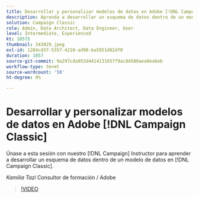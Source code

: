 ```yaml
---
title: Desarrollar y personalizar modelos de datos en Adobe [!DNL Campaign Classic]
description: Aprenda a desarrollar un esquema de datos dentro de un modelo de datos en [!DNL Campaign Classic]
solution: Campaign Classic
role: Admin, Data Architect, Data Engineer, User
level: Intermediate, Experienced
kt: 10575
thumbnail: 343829.jpeg
exl-id: 1284cd37-5357-4210-ad90-ba5951d82df0
duration: 1857
source-git-commit: 9a297cda953d4414131657f9ac84580aea0eabeb
workflow-type: tm+mt
source-wordcount: '50'
ht-degree: 0%

---
```


# Desarrollar y personalizar modelos de datos en Adobe [!DNL Campaign Classic]

Únase a esta sesión con nuestro [!DNL Campaign] Instructor para aprender a desarrollar un esquema de datos dentro de un modelo de datos en [!DNL Campaign Classic].

*Kamilia Tazi* Consultor de formación / Adobe

>[!VIDEO](https://video.tv.adobe.com/v/343829/?quality=12&learn=on)
